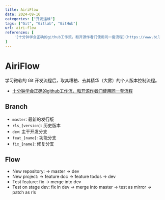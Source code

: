 ```yaml
---
title: AiriFlow
date: 2024-09-16
categories: ["开发运维"]
tags: ["Git", "Gitlab", "GitHub"]
url: airi-flow
references: [
	'[十分钟学会正确的github工作流，和开源作者们使用同一套流程](https://www.bilibili.com/video/BV19e4y1q7JJ)',
]
---
```


<!--more-->

# AiriFlow

学习微软的 Git 开发流程后，取其糟粕、去其精华（大雾）的个人版本控制流程。

- [十分钟学会正确的github工作流，和开源作者们使用同一套流程](https://www.bilibili.com/video/BV19e4y1q7JJ)

## Branch

- `master`:  最新的发行版
- `rls_[version]`: 历史版本
- `dev`: 主干开发分支
- `feat_[name]`: 功能分支
- `fix_[name]`: 修复分支

## Flow

- New repository: -> master -> dev
- New project: -> feature doc -> feature todos -> dev
- Test feature: fix → merge into dev
- Test on stage dev: fix in dev → merge into master → test as mirror → patch as rls

